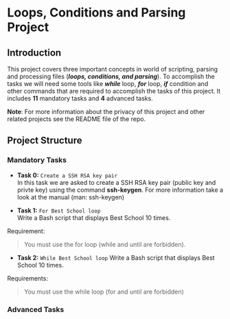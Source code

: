 # Loops, Conditions and Parsing Project

## Introduction

This project covers three important concepts in world of scripting, parsing and processing files (***loops, conditions, and parsing***). To accomplish the tasks we will need some tools like ***while*** loop, ***for*** loop, ***if*** condition and other commands that are required to accomplish the tasks of this project. It includes **11** mandatory tasks and **4** advanced tasks. 

**Note**: For more information about the privacy of this project and other related projects see the README file of the repo.

## Project Structure

### Mandatory Tasks

- **Task 0:** `Create a SSH RSA key pair`  
In this task we are asked to create a SSH RSA key pair (public key and privte key) using the command **ssh-keygen**. For more information take a look at the manual (man: ssh-keygen)

- **Task 1:** `For Best School loop`  
Write a Bash script that displays Best School 10 times.

Requirement:  
> You must use the for loop (while and until are forbidden).

- **Task 2:** `While Best School loop`
Write a Bash script that displays Best School 10 times.

Requirements:
> You must use the while loop (for and until are forbidden)

### Advanced Tasks
